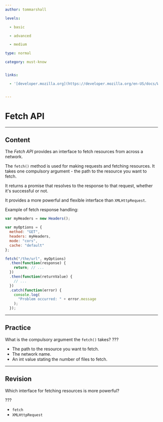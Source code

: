```yaml
---
author: tommarshall

levels:

  - basic

  - advanced

  - medium

type: normal

category: must-know


links:

  - '[developer.mozilla.org](https://developer.mozilla.org/en-US/docs/Web/API/Fetch_API/Using_Fetch){website}'


---
```


# Fetch API

---

## Content

The _Fetch API_ provides an interface to fetch resources from across a network.

The `fetch()` method is used for making requests and fetching resources. It takes one compulsory argument - the path to the resource you want to fetch.

It returns a promise that resolves to the response to that request, whether it's successful or not.

It provides a more powerful and flexible interface than `XMLHttpRequest`.

Example of fetch response handling:

```javascript
var myHeaders = new Headers();

var myOptions = {
  method: "GET",
  headers: myHeaders,
  mode: "cors",
  cache: "default"
};

fetch("/the/url", myOptions)
  .then(function(response) {
    return; // ...
  })
  .then(function(returnValue) {
    // ...
  })
  .catch(function(error) {
    console.log(
      "Problem occurred: " + error.message
    );
  });
```

---

## Practice

What is the compulsory argument the `fetch()` takes? ???

- The path to the resource you want to fetch.
- The network name.
- An int value stating the number of files to fetch.

---

## Revision

Which interface for fetching resources is more powerful?

???

- `fetch`
- `XMLHttpRequest`

